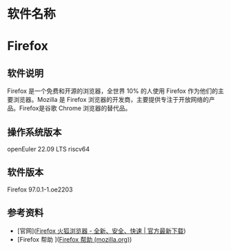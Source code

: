# 软件名称

# Firefox

## 软件说明

Firefox 是一个免费和开源的浏览器，全世界 10% 的人使用 Firefox 作为他们的主要浏览器。Mozilla 是 Firefox 浏览器的开发商，主要提供专注于开放网络的产品。Firefox是谷歌 Chrome 浏览器的替代品。


## 操作系统版本

openEuler 22.09 LTS riscv64

## 软件版本

Firefox 97.0.1-1.oe2203

## 参考资料

- [官网]([Firefox 火狐浏览器 - 全新、安全、快速 | 官方最新下载](https://www.firefox.com.cn/))
- [Firefox 帮助 ]([Firefox 帮助 (mozilla.org)](https://support.mozilla.org/zh-CN/products/firefox))
